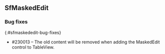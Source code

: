 ## SfMaskedEdit

### Bug fixes
{:#sfmaskededit-bug-fixes}

* \#230013 – The old content will be removed when adding the MaskedEdit control to TableView.

